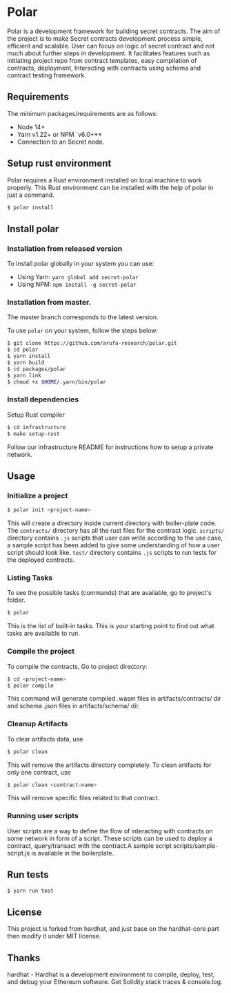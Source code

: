 # Polar

Polar is a development framework for building secret contracts. The aim of the project is to make Secret contracts development process simple, efficient and scalable. User can focus on logic of secret contract and not much about further steps in development. It facilitates features such as initiating project repo from contract templates, easy compilation of contracts, deployment, Interacting with contracts using schema and contract testing framework.

## Requirements

The minimum packages/requirements are as follows:
 
- Node 14+
- Yarn v1.22+ or NPM `v6.0+**
- Connection to an Secret node. 

## Setup rust environment

Polar requires a Rust environment installed on local machine to work properly. This Rust environment can be installed with the help of polar in just a command.

```bash
$ polar install
```

## Install polar

### Installation from released version

To install polar globally in your system you can use:
  - Using Yarn: `yarn global add secret-polar`
  - Using NPM: `npm install -g secret-polar`

### Installation from master.

The master branch corresponds to the latest version.

To use  `polar` on your system, follow the steps below:

```bash
$ git clone https://github.com/arufa-research/polar.git
$ cd polar
$ yarn install
$ yarn build
$ cd packages/polar
$ yarn link
$ chmod +x $HOME/.yarn/bin/polar
```

### Install dependencies

Setup Rust compiler

```bash
$ cd infrastructure
$ make setup-rust
```

Follow our infrastructure README for instructions how to setup a private network.

## Usage

### Initialize a project

```bash
$ polar init <project-name>
```

This will create a directory <project-name> inside current directory with boiler-plate code. The `contracts/` directory has all the rust files for the contract logic. `scripts/` directory contains  `.js` scripts that user can write according to the use case, a sample script has been added to give some understanding of how a user script should look like. `test/` directory contains `.js` scripts to run tests for the deployed contracts.

### Listing Tasks

To see the possible tasks (commands) that are available, go to project's folder. 

```bash
$ polar
``` 

This is the list of built-in tasks. This is your starting point to find out what tasks are available to run.

### Compile the project

To compile the contracts, Go to project directory:

```bash
$ cd <project-name>
$ polar compile
```

This command will generate compiled .wasm files in artifacts/contracts/ dir and schema .json files in artifacts/schema/ dir.

### Cleanup Artifacts

To clear artifacts data, use

```bash
$ polar clean
``` 
This will remove the artifacts directory completely. To clean artifacts for only one contract, use

```bash
$ polar clean <contract-name>
``` 
This will remove specific files related to that contract.


### Running user scripts

User scripts are a way to define the flow of interacting with contracts on some network in form of a script. These scripts can be used to deploy a contract, query/transact with the contract.A sample script scripts/sample-script.js is available in the boilerplate.


## Run tests

```bash
$ yarn run test
```

## License

This project is forked from hardhat, and just base on the hardhat-core part then modify it under MIT license.

## Thanks

hardhat - Hardhat is a development environment to compile, deploy, test, and debug your Ethereum software. Get Solidity stack traces & console.log.
